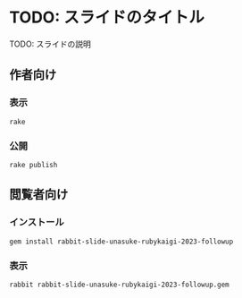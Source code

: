 # TODO: スライドのタイトル

TODO: スライドの説明

## 作者向け

### 表示

    rake

### 公開

    rake publish

## 閲覧者向け

### インストール

    gem install rabbit-slide-unasuke-rubykaigi-2023-followup

### 表示

    rabbit rabbit-slide-unasuke-rubykaigi-2023-followup.gem

